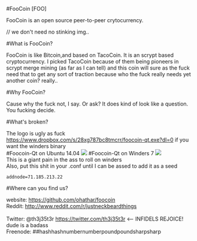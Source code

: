 #FooCoin [FOO]



FooCoin is an open source peer-to-peer crytocurrency.

// we don't need no stinking img.. 

#What is FooCoin?  

FooCoin is like Bitcoin,and based on TacoCoin. It is an scrypt based cryptocurrency.
I picked TacoCoin because of them being pioneers in scrypt merge mining (as far as I can tell) and this coin will sure as the fuck need
that to get any sort of traction because who the fuck really needs yet another coin?  really..

#Why FooCoin?

Cause why the fuck not, I say.  Or ask?  It does kind of look like a question.  You fucking decide.

#What's broken?

The logo is ugly as fuck
<br />
https://www.dropbox.com/s/28xg787bc8tmcrr/foocoin-qt.exe?dl=0 if you want the winders binary
<br />
#Foocoin-Qt on Ubuntu 14.04
<img src="http://i.imgur.com/nr3LWpT.png" />
#Foocoin-Qt on Winders 7
<img src="http://i.imgur.com/HGwjp97.png" />
<br />
This is a giant pain in the ass to roll on winders
<br />
Also, put this shit in your .conf until I can be assed to add it as a seed
```
addnode=71.185.213.22
```
#Where can you find us?

website: https://github.com/ohathar/foocoin<br />
Reddit: http://www.reddit.com/r/justneckbeardthings<br />  
Twitter: @th3j35t3r  https://twitter.com/th3j35t3r <-- INFIDELS REJOICE! dude is a badass<br />
Freenode: ##hashhashnumbernumberpoundpoundsharpsharp
